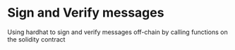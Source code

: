 # Sign and Verify messages
Using hardhat to sign and verify messages off-chain by calling functions on the solidity contract
